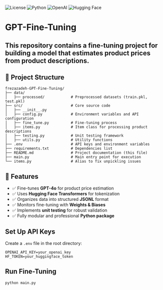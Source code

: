 ![License](https://img.shields.io/badge/license-MIT-blue.svg)
![Python](https://img.shields.io/badge/python-3.8+-blue.svg)
![OpenAI](https://img.shields.io/badge/OpenAI-GPT4o-orange.svg)
![Hugging Face](https://img.shields.io/badge/Hugging%20Face-Transformers-yellow.svg)

# GPT-Fine-Tuning
This repository contains a fine-tuning project for building a model that estimates product prices from product descriptions.
---
## 📂 Project Structure
```plaintext
frezazadeh-GPT-Fine-Tuning/
├── data/
│   ├── processed/            # Preprocessed datasets (train.pkl, test.pkl)
├── src/                      # Core source code
│   ├── __init__.py
│   ├── config.py             # Environment variables and API configuration
│   ├── fine_tune.py          # Fine-tuning process
│   ├── items.py              # Item class for processing product descriptions
│   ├── testing.py            # Unit testing framework
│   ├── utils.py              # Utility functions
├── .env                      # API keys and environment variables
├── requirements.txt          # Dependencies list
├── README.md                 # Project documentation (this file)
├── main.py                   # Main entry point for execution
└── items.py                  # Alias to fix unpickling issues
```



## 📌 Features
- ✅ Fine-tunes **GPT-4o** for product price estimation  
- ✅ Uses **Hugging Face Transformers** for tokenization  
- ✅ Organizes data into structured **JSONL** format  
- ✅ Monitors fine-tuning with **Weights & Biases**  
- ✅ Implements **unit testing** for robust validation  
- ✅ Fully modular and professional **Python package**  

## Set Up API Keys

Create a `.env` file in the root directory:

```env
OPENAI_API_KEY=your_openai_key
HF_TOKEN=your_huggingface_token
```

## Run Fine-Tuning

```sh
python main.py
```


